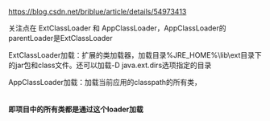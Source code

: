 https://blog.csdn.net/briblue/article/details/54973413

关注点在 ExtClassLoader 和 AppClassLoader，AppClassLoader的parentLoader是ExtClassLoader

ExtClassLoader加载：扩展的类加载器，加载目录%JRE_HOME%\lib\ext目录下的jar包和class文件。还可以加载-D java.ext.dirs选项指定的目录

AppClassLoader加载：加载当前应用的classpath的所有类，<h4 style="display:inline-block">即项目中的所有类都是通过这个loader加载</h4>
